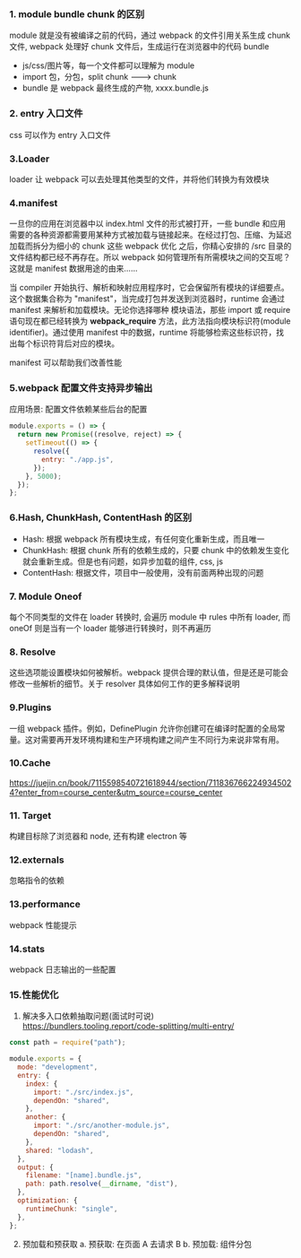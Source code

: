 ### 1. module bundle chunk 的区别

module 就是没有被编译之前的代码，通过 webpack 的文件引用关系生成 chunk 文件, webpack 处理好 chunk 文件后，生成运行在浏览器中的代码 bundle

- js/css/图片等，每一个文件都可以理解为 module
- import 包，分包，split chunk ---> chunk
- bundle 是 webpack 最终生成的产物, xxxx.bundle.js

### 2. entry 入口文件

css 可以作为 entry 入口文件

### 3.Loader

loader 让 webpack 可以去处理其他类型的文件，并将他们转换为有效模块

### 4.manifest

一旦你的应用在浏览器中以 index.html 文件的形式被打开，一些 bundle 和应用需要的各种资源都需要用某种方式被加载与链接起来。在经过打包、压缩、为延迟加载而拆分为细小的 chunk 这些 webpack 优化 之后，你精心安排的 /src 目录的文件结构都已经不再存在。所以 webpack 如何管理所有所需模块之间的交互呢？这就是 manifest 数据用途的由来……

当 compiler 开始执行、解析和映射应用程序时，它会保留所有模块的详细要点。这个数据集合称为 "manifest"，当完成打包并发送到浏览器时，runtime 会通过 manifest 来解析和加载模块。无论你选择哪种 模块语法，那些 import 或 require 语句现在都已经转换为 **webpack_require** 方法，此方法指向模块标识符(module identifier)。通过使用 manifest 中的数据，runtime 将能够检索这些标识符，找出每个标识符背后对应的模块。

manifest 可以帮助我们改善性能

### 5.webpack 配置文件支持异步输出

应用场景: 配置文件依赖某些后台的配置

```js
module.exports = () => {
  return new Promise((resolve, reject) => {
    setTimeout(() => {
      resolve({
        entry: "./app.js",
      });
    }, 5000);
  });
};
```

### 6.Hash, ChunkHash, ContentHash 的区别

- Hash: 根据 webpack 所有模块生成，有任何变化重新生成，而且唯一
- ChunkHash: 根据 chunk 所有的依赖生成的，只要 chunk 中的依赖发生变化就会重新生成。但是也有问题，如异步加载的组件, css, js
- ContentHash: 根据文件，项目中一般使用，没有前面两种出现的问题

### 7. Module Oneof

每个不同类型的文件在 loader 转换时, 会遍历 module 中 rules 中所有 loader,
而 oneOf 则是当有一个 loader 能够进行转换时，则不再遍历

### 8. Resolve

这些选项能设置模块如何被解析。webpack 提供合理的默认值，但是还是可能会修改一些解析的细节。关于 resolver 具体如何工作的更多解释说明

### 9.Plugins

一组 webpack 插件。例如，DefinePlugin 允许你创建可在编译时配置的全局常量。这对需要再开发环境构建和生产环境构建之间产生不同行为来说非常有用。

### 10.Cache

https://juejin.cn/book/7115598540721618944/section/7118367662249345024?enter_from=course_center&utm_source=course_center

### 11. Target

构建目标除了浏览器和 node, 还有构建 electron 等

### 12.externals

忽略指令的依赖

### 13.performance

webpack 性能提示

### 14.stats

webpack 日志输出的一些配置

### 15.性能优化

1. 解决多入口依赖抽取问题(面试时可说)
   https://bundlers.tooling.report/code-splitting/multi-entry/

```js
const path = require("path");

module.exports = {
  mode: "development",
  entry: {
    index: {
      import: "./src/index.js",
      dependOn: "shared",
    },
    another: {
      import: "./src/another-module.js",
      dependOn: "shared",
    },
    shared: "lodash",
  },
  output: {
    filename: "[name].bundle.js",
    path: path.resolve(__dirname, "dist"),
  },
  optimization: {
    runtimeChunk: "single",
  },
};
```

2. 预加载和预获取
   a. 预获取: 在页面 A 去请求 B
   b. 预加载: 组件分包
